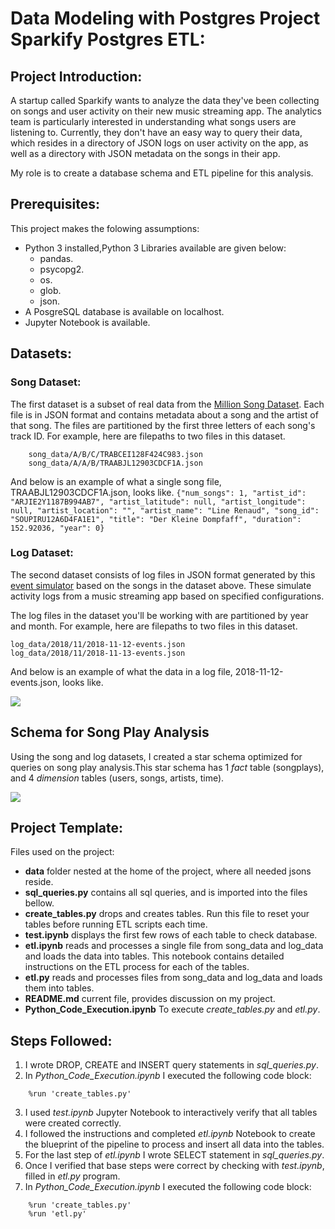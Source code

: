 # Data Modeling with Postgres Project Sparkify Postgres ETL:
## Project Introduction:
A startup called Sparkify wants to analyze the data they've been collecting on songs and user activity on their new music streaming app. The analytics team is particularly interested in understanding what songs users are listening to. Currently, they don't have an easy way to query their data, which resides in a directory of JSON logs on user activity on the app, as well as a directory with JSON metadata on the songs in their app.

My role is to create a database schema and ETL pipeline for this analysis.
## Prerequisites:
This project makes the folowing assumptions:
- Python 3 installed,Python 3 Libraries available are given below:
    - pandas.
    - psycopg2.
    - os.
    - glob.
    - json.
- A PosgreSQL database is available on localhost.
- Jupyter Notebook is available.
## Datasets:
### Song Dataset:
The first dataset is a subset of real data from the [Million Song Dataset](https://labrosa.ee.columbia.edu/millionsong/). Each file is in JSON format and contains metadata about a song and the artist of that song. The files are partitioned by the first three letters of each song's track ID. For example, here are filepaths to two files in this dataset.
```
    song_data/A/B/C/TRABCEI128F424C983.json
    song_data/A/A/B/TRAABJL12903CDCF1A.json
```
And below is an example of what a single song file, TRAABJL12903CDCF1A.json, looks like.
`{"num_songs": 1, "artist_id": "ARJIE2Y1187B994AB7", "artist_latitude": null, "artist_longitude": null, "artist_location": "", "artist_name": "Line Renaud", "song_id": "SOUPIRU12A6D4FA1E1", "title": "Der Kleine Dompfaff", "duration": 152.92036, "year": 0}`
### Log Dataset:
The second dataset consists of log files in JSON format generated by this  [event simulator](https://github.com/Interana/eventsim)  based on the songs in the dataset above. These simulate activity logs from a music streaming app based on specified configurations.

The log files in the dataset you'll be working with are partitioned by year and month. For example, here are filepaths to two files in this dataset.
```
log_data/2018/11/2018-11-12-events.json
log_data/2018/11/2018-11-13-events.json
```
And below is an example of what the data in a log file, 2018-11-12-events.json, looks like.

![](https://video.udacity-data.com/topher/2019/February/5c6c15e9_log-data/log-data.png)
## Schema for Song Play Analysis

Using the song and log datasets, I created a star schema optimized for queries on song play analysis.This star schema has 1  _fact_  table (songplays), and 4  _dimension_  tables (users, songs, artists, time). 

[![](https://github.com/kenhanscombe/project-postgres/raw/master/sparkify_erd.png?raw=true)](https://github.com/kenhanscombe/project-postgres/blob/master/sparkify_erd.png?raw=true)
## Project Template:
Files used on the project:

-  **data**  folder nested at the home of the project, where all needed jsons reside.
-  **sql_queries.py**  contains all sql queries, and is imported into the files bellow.
-  **create_tables.py**  drops and creates tables. Run this file to reset your tables before running ETL scripts each time.
-  **test.ipynb**  displays the first few rows of each table to check database.
-  **etl.ipynb**  reads and processes a single file from song_data and log_data and loads the data into tables. This notebook contains detailed instructions on the ETL process for each of the tables.
-  **etl.py**  reads and processes files from song_data and log_data and loads them into tables.
-  **README.md**  current file, provides discussion on my project.
- **Python_Code_Execution.ipynb**  To execute *create_tables.py* and  *etl.py*.
## Steps Followed:
1. I wrote DROP, CREATE and INSERT query statements in *sql_queries.py*.
2. In *Python_Code_Execution.ipynb* I executed the following code block:
```
    %run 'create_tables.py'
```
3. I used *test.ipynb* Jupyter Notebook to interactively verify that all tables were created correctly.
4. I followed the instructions and completed *etl.ipynb* Notebook to create the blueprint of the pipeline to process and insert all data into the tables.
5. For the last step of *etl.ipynb* I wrote SELECT statement in *sql_queries.py*.
6. Once I  verified that base steps were correct by checking with *test.ipynb*, filled in *etl.py* program.
7. In *Python_Code_Execution.ipynb* I executed the following code block:
```
    %run 'create_tables.py'
    %run 'etl.py'
```
